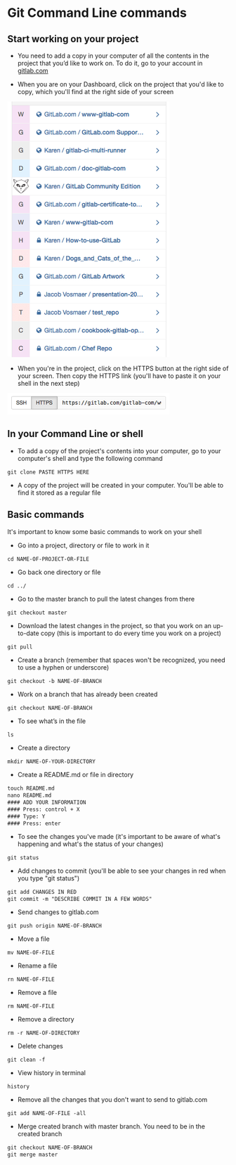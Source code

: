 # Git Command Line commands

## Start working on your project

* You need to add a copy in your computer of all the contents in the project that you’d like to work on. To do it, go to your account in [gitlab.com](https://gitlab.com)

* When you are on your Dashboard, click on the project that you'd like to copy, which you'll find at the right side of your screen

![Select a project](basicsimages/select_project.png)

* When you're in the project, click on the HTTPS button at the right side of your screen. Then copy the HTTPS link (you'll have to paste it on your shell in the next step)

![Copy the HTTPS](basicsimages/https.png)

## In your Command Line or shell

* To add a copy of the project's contents into your computer, go to your computer's shell and type the following command

```
git clone PASTE HTTPS HERE
```

* A copy of the project will be created in your computer. You'll be able to find it stored as a regular file

## Basic commands

It's important to know some basic commands to work on your shell

* Go into a project, directory or file to work in it
```
cd NAME-OF-PROJECT-OR-FILE
```

* Go back one directory or file
```
cd ../
```

* Go to the master branch to pull the latest changes from there
```
git checkout master
```

* Download the latest changes in the project, so that you work on an up-to-date copy (this is important to do every time you work on a project)
```
git pull
```

* Create a branch (remember that spaces won't be recognized, you need to use a hyphen or underscore)
```
git checkout -b NAME-OF-BRANCH
```

* Work on a branch that has already been created
```
git checkout NAME-OF-BRANCH
```

* To see what’s in the file
```
ls
```

* Create a directory
```
mkdir NAME-OF-YOUR-DIRECTORY
```

* Create a README.md or file in directory
```
touch README.md
nano README.md
#### ADD YOUR INFORMATION
#### Press: control + X
#### Type: Y
#### Press: enter
```

* To see the changes you've made (it's important to be aware of what's happening and what's the status of your changes)
```
git status
```

* Add changes to commit (you'll be able to see your changes in red when you type "git status")
```
git add CHANGES IN RED
git commit -m "DESCRIBE COMMIT IN A FEW WORDS"
```

* Send changes to gitlab.com
```
git push origin NAME-OF-BRANCH
```

* Move a file
```
mv NAME-OF-FILE
```

* Rename a file
```
rn NAME-OF-FILE
```

* Remove a file
```
rm NAME-OF-FILE
```

* Remove a directory
```
rm -r NAME-OF-DIRECTORY
```

* Delete changes
```
git clean -f
```

* View history in terminal
```
history
```

* Remove all the changes that you don't want to send to gitlab.com
```
git add NAME-OF-FILE -all
```

* Merge created branch with master branch. You need to be in the created branch
```
git checkout NAME-OF-BRANCH
git merge master
```
